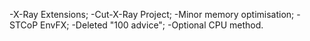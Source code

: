 -X-Ray Extensions;
-Cut-X-Ray Project;
-Minor memory optimisation;
-STCoP EnvFX;
-Deleted "100 advice";
-Optional CPU method. 

